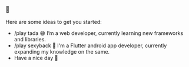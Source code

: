 ### 👋


Here are some ideas to get you started:

- /play tada 😅 I’m a web developer, currently learning new frameworks and libraries.
- /play sexyback 📱 I'm a Flutter android app developer, currently expanding my knowledge on the same.
- Have a nice day 🙂

